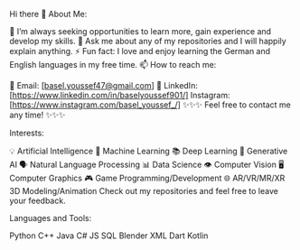 Hi there 👋
About Me:

🤔 I’m always seeking opportunities to learn more, gain experience and develop my skills.
💬 Ask me about any of my repositories and I will happily explain anything.
⚡ Fun fact: I love and enjoy learning the German and English languages in my free time.
📫 How to reach me:

📧 Email: [basel.youssef47@gmail.com]
💼 LinkedIn: [https://www.linkedin.com/in/baselyoussef901/]
Instagram: [https://www.instagram.com/basel_youssef_/]
✨✨✨ Feel free to contact me any time! ✨✨✨

Interests:

💡 Artificial Intelligence
🤖 Machine Learning
📚 Deep Learning
🎨 Generative AI
🗣️ Natural Language Processing
📊 Data Science
👁️ Computer Vision
🖥️ Computer Graphics
🎮 Game Programming/Development
🌐 AR/VR/MR/XR
3D Modeling/Animation
Check out my repositories and feel free to leave your feedback.

Languages and Tools:

Python C++ Java C# JS SQL Blender XML Dart Kotlin

